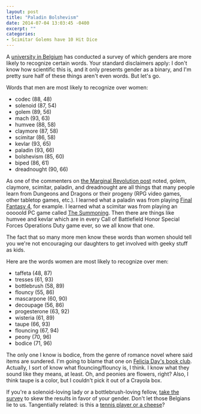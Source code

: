 ```yaml
---
layout: post
title: "Paladin Bolshevism"
date: 2014-07-04 13:03:45 -0400
excerpt: ""
categories: 
- Scimitar Golems have 10 Hit Dice
---
```


A [university in Belgium](http://vocabulary.ugent.be/wordtest/start) has conducted a survey of which genders are more likely to recognize certain words. Your standard disclaimers apply: I don't know how scientific this is, and it only presents gender as a binary, and I'm pretty sure half of these things aren't even words. But let's go.

Words that men are most likely to recognize over women:

- codec (88, 48)
- solenoid (87, 54)
- golem (89, 56)
- mach (93, 63)
- humvee (88, 58)
- claymore (87, 58)
- scimitar (86, 58)
- kevlar (93, 65)
- paladin (93, 66)
- bolshevism (85, 60)
- biped (86, 61)
- dreadnought (90, 66) <!--more-->

As one of the commenters on [the Marginal Revolution post](http://marginalrevolution.com/marginalrevolution/2014/06/words-that-men-are-most-likely-to-recognize-over-women.html) noted, golem, claymore, scimitar, paladin, and dreadnought are all things that many people learn from Dungeons and Dragons or their progeny (RPG video games, other tabletop games, etc.). I learned what a paladin was from playing [Final Fantasy 4](https://www.youtube.com/watch?v=MAabQRob-cc), for example. I learned what a scimitar was from playing an ooooold PC game called [The Summoning](http://www.mobygames.com/game/dos/summoning).  Then there are things like humvee and kevlar which are in every Call of Battlefield Honor Special Forces Operations Duty game ever, so we all know that one.

The fact that so many more men know these words than women should tell you we're not encouraging our daughters to get involved with geeky stuff as kids. 

Here are the words women are most likely to recognize over men:

- taffeta (48, 87)
- tresses (61, 93)
- bottlebrush (58, 89)
- flouncy (55, 86)
- mascarpone (60, 90)
- decoupage (56, 86)
- progesterone (63, 92)
- wisteria (61, 89)
- taupe (66, 93)
- flouncing (67, 94)
- peony (70, 96)
- bodice (71, 96)

The only one I know is bodice, from the genre of romance novel where said items are sundered. I'm going to blame that one on [Felicia Day's book club](https://www.youtube.com/playlist?list=PLWED86PhdtDMT-VO2zPqSDRdJufsHlyWc). Actually, I sort of know what flouncing/flouncy is, I think. I know what they sound like they means, at least. Oh, and peonies are flowers, right? Also, I think taupe is a color, but I couldn't pick it out of a Crayola box.

If you're a solenoid-loving lady or a bottlebrush-loving fellow, [take the survey](http://vocabulary.ugent.be/wordtest/start) to skew the results in favor of your gender. Don't let those Belgians lie to us. Tangentially related: is this a [tennis player or a cheese](http://www.telegraph.co.uk/sport/tennis/wimbledon/10924682/Test-your-wits-tennis-player-or-cheese.html)?